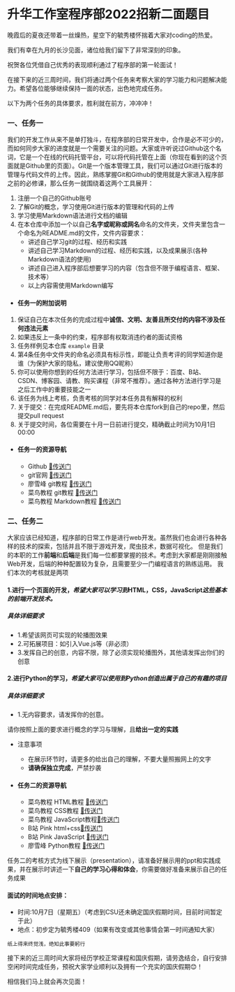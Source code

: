 # 升华工作室程序部2022招新二面题目

晚霞后的夏夜还带着一丝燥热，星空下的毓秀楼怀揣着大家对coding的热爱。

我们有幸在九月的长沙见面，诸位给我们留下了非常深刻的印象。

祝贺各位凭借自己优秀的表现顺利通过了程序部的第一轮面试！

在接下来的近三周时间，我们将通过两个任务来考察大家的学习能力和问题解决能力。希望各位能够继续保持一面的状态，出色地完成任务。

以下为两个任务的具体要求，胜利就在前方，冲冲冲！

### 一、任务一

我们的开发工作从来不是单打独斗，在程序部的日常开发中，合作是必不可少的，而如何同步大家的进度就是一个需要关注的问题。大家或许听说过Github这个名词，它是一个在线的代码托管平台，可以将代码托管在上面（你现在看到的这个页面就是Github里的页面）。Git是一个版本管理工具，我们可以通过Git进行版本的管理与代码文件的上传。因此，熟练掌握Git和Github的使用就是大家进入程序部之前的必修课，那么任务一就围绕着这两个工具展开：

1. 注册一个自己的Github账号
2. 了解Git的概念，学习使用Git进行版本的管理和代码的上传
3. 学习使用Markdown语法进行文档的编辑
4. 在本仓库中添加一个以自己**名字或昵称或网名**命名的文件夹，文件夹里包含一个命名为README.md的文件，文件内容要求：
   - 讲述自己学习git的过程、经历和实践
   - 讲述自己学习Markdown的过程、经历和实践，以及成果展示(各种Markdown语法的使用)
   - 讲述自己进入程序部后想要学习的内容（包含但不限于编程语言、框架、技术等）
   - 以上内容需使用Markdown编写

- #### 任务一的附加说明


1. 保证自己在本次任务的完成过程中**诚信、文明、友善且所交付的内容不涉及任何违法元素** 
2. 如果违反上一条中的约束，程序部有权取消违约者的面试资格
3. 任务样例见本仓库 `example` 目录
4. 第4条任务中文件夹的命名必须具有标示性，即能让负责考评的同学知道你是谁（为保护大家的隐私，建议使用QQ昵称）
5. 你可以使用你想到的任何方法进行学习，包括但不限于：百度、B站、CSDN、博客园、请教、购买课程（非常不推荐）。通过各种方法进行学习是之后工作中的重要技能之一
6. 该任务为线上考核，负责考核的同学对本任务具有解释的权利
7. 关于提交：在完成README.md后，要先将本仓库fork到自己的repo里，然后提交pull request
8. 关于提交时间，各位需要在十月一日前进行提交，精确截止时间为10月1日00:00

- #### 任务一的资源导航

  - Github [🔗传送门](https://github.com/)
  - git官网 [🔗传送门](https://git-scm.com/)
  - 廖雪峰 git教程 [🔗传送门](https://www.liaoxuefeng.com/wiki/896043488029600)
  - 菜鸟教程 git教程 [🔗传送门](https://www.runoob.com/git/git-tutorial.html)
  - 菜鸟教程 Markdown教程 [🔗传送门](https://www.runoob.com/markdown/md-tutorial.html)



### 二、任务二

大家应该已经知道，程序部的日常工作是进行web开发。虽然我们也会进行各种各样的技术的探索，包括并且不限于游戏开发，爬虫技术，数据可视化。
但是我们的本职的工作**前端**和**后端**是我们每一位都要掌握的技术。考虑到大家都是刚刚接触Web开发，后端的种种配置较为复杂，且需要至少一门编程语言的熟练运用。
我们本次的考核就是两项
#### 1.进行一个页面的开发，*希望大家可以学习到***HTML，CSS，JavaScript***这些基本的前端开发技术。*

##### *具体详细要求*
- 1.希望该网页可实现的轮播图效果
- 2.可拓展项目：如引入Vue.js等（非必须）
- 3.发挥自己的创意，内容不限，除了必须实现轮播图外，其他请发挥出你们的创意

#### 2.进行Python的学习，*希望大家可以使用到Python创造出属于自己的有趣的项目*
##### *具体详细要求*
- 1.无内容要求，请发挥你的创意。

请你按照上面的要求进行概念的学习与理解，且**给出一定的实践**


- 注意事项
  - 在展示环节时，请更多的给出自己的理解，不要大量照搬网上的文字
  - **请确保独立完成**，严禁抄袭
- #### 任务二的资源导航

  - 菜鸟教程 HTML教程 [🔗传送门](https://www.runoob.com/html/html-tutorial.html)
  - 菜鸟教程 CSS教程 [🔗传送门](https://www.runoob.com/css/css-tutorial.html)
  - 菜鸟教程 JavaScript教程[🔗传送门](https://www.runoob.com/js/js-tutorial.html)
  - B站 Pink html+css[🔗传送门](https://www.bilibili.com/video/BV14J4114768)
  - B站 Pink JavaScript [🔗传送门](https://www.bilibili.com/video/BV1Sy4y1C7ha)
  - 廖雪峰 Python教程 [🔗传送门](https://www.liaoxuefeng.com/wiki/1016959663602400)

任务二的考核方式为线下展示（presentation），请准备好展示用的ppt和实践成果，并在展示时讲述一下**自己的学习心得和体会**，你需要做好准备来展示自己的任务成果

#### 面试的时间地点安排：

- 时间:10月7日（星期五）（考虑到CSU还未确定国庆假期时间，目前时间暂定于此）
- 地点：初步定为毓秀楼409（如果有改变或其他事情会第一时间通知大家）


 ```纸上得来终觉浅，绝知此事要躬行 ```


接下来的近三周时间大家将经历学校正常课程和国庆假期，请劳逸结合，自行安排空闲时间完成任务，预祝大家学业顺利以及拥有一个充实的国庆假期😊！

相信我们马上就会再次见面！

